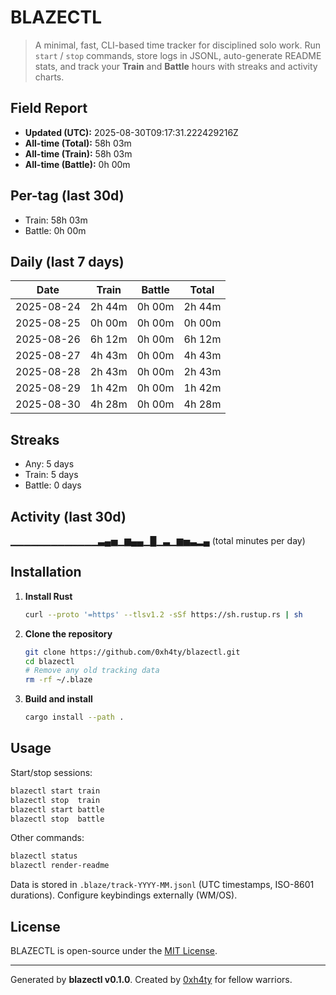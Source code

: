 # BLAZECTL

> A minimal, fast, CLI-based time tracker for disciplined solo work.
    Run `start` / `stop` commands, store logs in JSONL, auto-generate README stats,
    and track your **Train** and **Battle** hours with streaks and activity charts.

## Field Report

- **Updated (UTC):** 2025-08-30T09:17:31.222429216Z
- **All-time (Total):** 58h 03m
- **All-time (Train):** 58h 03m
- **All-time (Battle):** 0h 00m

## Per-tag (last 30d)
- Train: 58h 03m
- Battle: 0h 00m

## Daily (last 7 days)
| Date       | Train | Battle | Total |
|------------|-------|--------|-------|
| 2025-08-24 | 2h 44m | 0h 00m | 2h 44m |
| 2025-08-25 | 0h 00m | 0h 00m | 0h 00m |
| 2025-08-26 | 6h 12m | 0h 00m | 6h 12m |
| 2025-08-27 | 4h 43m | 0h 00m | 4h 43m |
| 2025-08-28 | 2h 43m | 0h 00m | 2h 43m |
| 2025-08-29 | 1h 42m | 0h 00m | 1h 42m |
| 2025-08-30 | 4h 28m | 0h 00m | 4h 28m |

## Streaks
- Any: 5 days
- Train: 5 days
- Battle: 0 days

## Activity (last 30d)
▁▁▁▁▁▁▁▁▁▁▁▁▁▃▄▅▁▆▄▄▁█▁▃▁▆▅▃▂▄ (total minutes per day)

## Installation
1. **Install Rust**
   ```bash
   curl --proto '=https' --tlsv1.2 -sSf https://sh.rustup.rs | sh
   ```
2. **Clone the repository**
   ```bash
   git clone https://github.com/0xh4ty/blazectl.git
   cd blazectl
   # Remove any old tracking data
   rm -rf ~/.blaze
   ```
3. **Build and install**
   ```bash
   cargo install --path .
   ```

## Usage
Start/stop sessions:
```bash
blazectl start train
blazectl stop  train
blazectl start battle
blazectl stop  battle
```
Other commands:
```bash
blazectl status
blazectl render-readme
```
Data is stored in `.blaze/track-YYYY-MM.jsonl` (UTC timestamps, ISO-8601 durations).
Configure keybindings externally (WM/OS).

## License
BLAZECTL is open-source under the [MIT License](LICENSE).

---

Generated by **blazectl v0.1.0**.
Created by [0xh4ty](https://github.com/0xh4ty) for fellow warriors.
